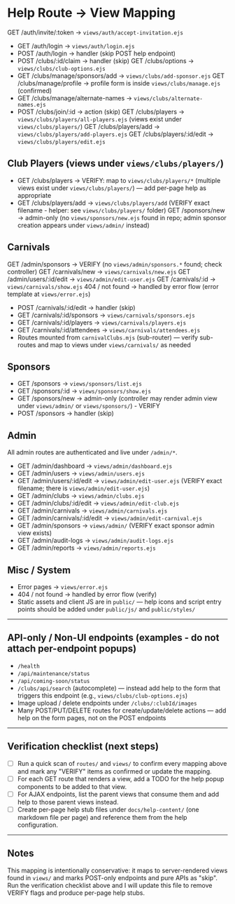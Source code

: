 # Help Route → View Mapping


GET /auth/invite/:token -> `views/auth/accept-invitation.ejs`

- GET /auth/login -> `views/auth/login.ejs`
- POST /auth/login -> handler (skip POST help endpoint)
- POST /clubs/:id/claim -> handler (skip)
GET /clubs/options -> `views/clubs/club-options.ejs`
- GET /clubs/manage/sponsors/add -> `views/clubs/add-sponsor.ejs`
GET /clubs/manage/profile -> profile form is inside `views/clubs/manage.ejs` (confirmed)
- GET /clubs/manage/alternate-names -> `views/clubs/alternate-names.ejs`
- POST /clubs/join/:id -> action (skip)
GET /clubs/players -> `views/clubs/players/all-players.ejs` (views exist under `views/clubs/players/`)
GET /clubs/players/add -> `views/clubs/players/add-players.ejs`
GET /clubs/players/:id/edit -> `views/clubs/players/edit.ejs`
## Club Players (views under `views/clubs/players/`)
- GET /clubs/players -> VERIFY: map to `views/clubs/players/*` (multiple views exist under `views/clubs/players/`) — add per-page help as appropriate
- GET /clubs/players/add -> `views/clubs/players/add` (VERIFY exact filename - helper: see `views/clubs/players/` folder)
GET /sponsors/new -> admin-only (no `views/sponsors/new.ejs` found in repo; admin sponsor creation appears under `views/admin/` instead)

## Carnivals

 GET /admin/sponsors -> VERIFY (no `views/admin/sponsors.*` found; check controller)
GET /carnivals/new -> `views/carnivals/new.ejs`
GET /admin/users/:id/edit -> `views/admin/edit-user.ejs`
GET /carnivals/:id -> `views/carnivals/show.ejs`
 404 / not found -> handled by error flow (error template at `views/error.ejs`)
- POST /carnivals/:id/edit -> handler (skip)
- GET /carnivals/:id/sponsors -> `views/carnivals/sponsors.ejs`
- GET /carnivals/:id/players -> `views/carnivals/players.ejs`
- GET /carnivals/:id/attendees -> `views/carnivals/attendees.ejs`
- Routes mounted from `carnivalClubs.mjs` (sub-router) — verify sub-routes and map to views under `views/carnivals/` as needed

## Sponsors

- GET /sponsors -> `views/sponsors/list.ejs`
- GET /sponsors/:id -> `views/sponsors/show.ejs`
- GET /sponsors/new -> admin-only (controller may render admin view under `views/admin/` or `views/sponsors/`) - VERIFY
- POST /sponsors -> handler (skip)

## Admin

All admin routes are authenticated and live under `/admin/*`.

- GET /admin/dashboard -> `views/admin/dashboard.ejs`
- GET /admin/users -> `views/admin/users.ejs`
- GET /admin/users/:id/edit -> `views/admin/edit-user.ejs` (VERIFY exact filename; there is `views/admin/edit-user.ejs`)
- GET /admin/clubs -> `views/admin/clubs.ejs`
- GET /admin/clubs/:id/edit -> `views/admin/edit-club.ejs`
- GET /admin/carnivals -> `views/admin/carnivals.ejs`
- GET /admin/carnivals/:id/edit -> `views/admin/edit-carnival.ejs`
- GET /admin/sponsors -> `views/admin/` (VERIFY exact sponsor admin view exists)
- GET /admin/audit-logs -> `views/admin/audit-logs.ejs`
- GET /admin/reports -> `views/admin/reports.ejs`

## Misc / System

- Error pages -> `views/error.ejs`
- 404 / not found -> handled by error flow (verify)
- Static assets and client JS are in `public/` — help icons and script entry points should be added under `public/js/` and `public/styles/`

---

## API-only / Non-UI endpoints (examples - do not attach per-endpoint popups)

- `/health`
- `/api/maintenance/status`
- `/api/coming-soon/status`
- `/clubs/api/search` (autocomplete) — instead add help to the form that triggers this endpoint (e.g., `views/clubs/club-options.ejs`)
- Image upload / delete endpoints under `/clubs/:clubId/images`
- Many POST/PUT/DELETE routes for create/update/delete actions — add help on the form pages, not on the POST endpoints

---

## Verification checklist (next steps)

- [ ] Run a quick scan of `routes/` and `views/` to confirm every mapping above and mark any "VERIFY" items as confirmed or update the mapping.
- [ ] For each GET route that renders a view, add a TODO for the help popup components to be added to that view.
- [ ] For AJAX endpoints, list the parent views that consume them and add help to those parent views instead.
- [ ] Create per-page help stub files under `docs/help-content/` (one markdown file per page) and reference them from the help configuration.

---

## Notes

This mapping is intentionally conservative: it maps to server-rendered views found in `views/` and marks POST-only endpoints and pure APIs as "skip". Run the verification checklist above and I will update this file to remove VERIFY flags and produce per-page help stubs.
